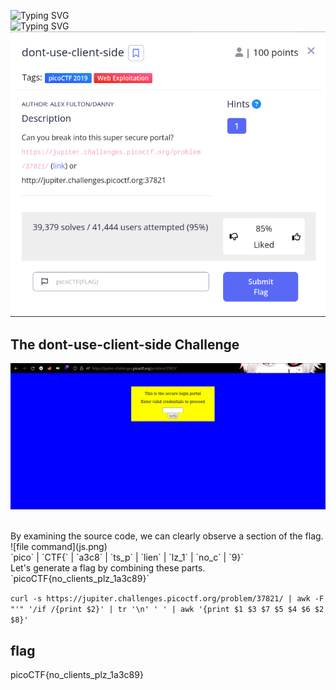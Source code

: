 ![Typing SVG](https://readme-typing-svg.herokuapp.com?font=Fira+Code&pause=1000&width=435&size=35&lines=dont-use-client-side)
<br>
![Typing SVG](https://readme-typing-svg.herokuapp.com?font=Fira+Code&weight=500&pause=1000&color=F70000&width=435&lines=Web+Exploitation)
![Challenge Description](dont-use-client-side.png)

## The dont-use-client-side Challenge
![file command](index.png)

</br>
By examining the source code, we can clearly observe a section of the flag.
</br>
![file command](js.png)
</br>
`pico` | `CTF{` | `a3c8` | `ts_p` | `lien` | `lz_1` | `no_c` | `9}`
</br>
Let's generate a flag by combining these parts.
</br>
`picoCTF{no_clients_plz_1a3c89}`
</br>

`curl -s https://jupiter.challenges.picoctf.org/problem/37821/ | awk -F "'" '/if /{print $2}' | tr '\n' ' ' | awk '{print $1 $3 $7 $5 $4 $6 $2 $8}'
`
## flag
picoCTF{no_clients_plz_1a3c89}
